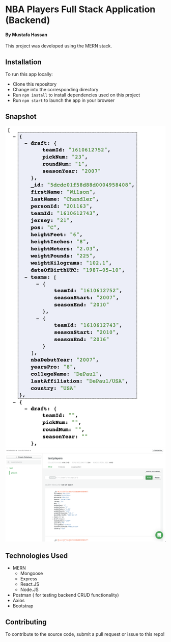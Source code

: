 # NBA Players Full Stack Application (Backend)
#### By Mustafa Hassan

This project was developed using the MERN stack.

## Installation

To run this app locally:
- Clone this repository
- Change into the corresponding directory
- Run `npm install` to install dependencies used on this project
- Run `npm start` to launch the app in your browser

## Snapshot

![Heroku](./images/HerokuDeployment.png)
![MongoDB Atlas](./images/MongoDBAtlas.png)

## Technologies Used

- MERN
    - Mongoose
    - Express
    - React.JS
    - Node.JS
- Postman ( for testing backend CRUD functionality)
- Axios
- Bootstrap

## Contributing

To contribute to the source code, submit a pull request or issue to this repo!